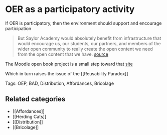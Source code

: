 # OER as a participatory activity

If OER is participatory, then the environment should support and encourage participation

> But Saylor Academy would absolutely benefit from infrastructure that would encourage us, our students, our partners, and members of the wider open community to really create the open content we need from the open content that we have. [source](http://www.saylor.org/2016/04/blog-oer-as-a-participatory-activity/)

The Moodle open book project is a small step toward that [site](https://davidtjones.wordpress.com/research/the-moodle-open-book-module-project/)

Which in turn raises the issue of the [[Reusability Paradox]]

Tags: OEP, BAD, Distribution, Affordances, Bricolage

## Related categories

- [[Affordances]]
- [[Herding Cats]]
- [[Distribution]]
- [[Bricolage]]


